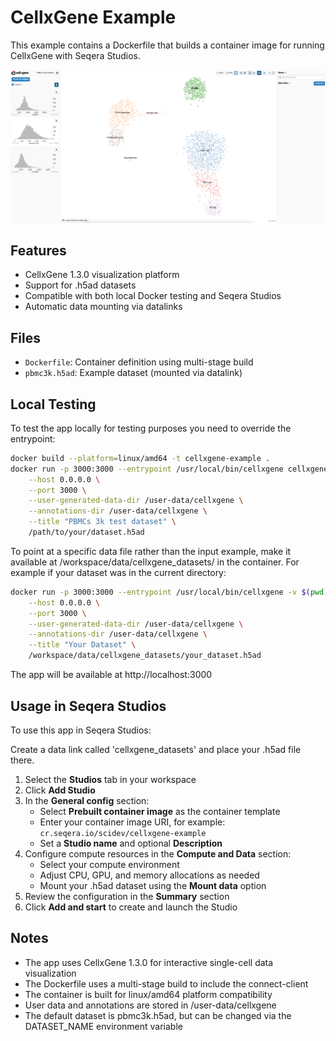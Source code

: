 # CellxGene Example

This example contains a Dockerfile that builds a container image for running CellxGene with Seqera Studios.

![Screenshot of CellxGene](screenshot.png)

## Features

- CellxGene 1.3.0 visualization platform
- Support for .h5ad datasets
- Compatible with both local Docker testing and Seqera Studios
- Automatic data mounting via datalinks

## Files

- `Dockerfile`: Container definition using multi-stage build
- `pbmc3k.h5ad`: Example dataset (mounted via datalink)

## Local Testing

To test the app locally for testing purposes you need to override the entrypoint:

```bash
docker build --platform=linux/amd64 -t cellxgene-example .
docker run -p 3000:3000 --entrypoint /usr/local/bin/cellxgene cellxgene-example launch \
    --host 0.0.0.0 \
    --port 3000 \
    --user-generated-data-dir /user-data/cellxgene \
    --annotations-dir /user-data/cellxgene \
    --title "PBMCs 3k test dataset" \
    /path/to/your/dataset.h5ad
```

To point at a specific data file rather than the input example, make it available at /workspace/data/cellxgene_datasets/ in the container. For example if your dataset was in the current directory:

```bash
docker run -p 3000:3000 --entrypoint /usr/local/bin/cellxgene -v $(pwd)/data:/workspace/data/cellxgene_datasets cellxgene-example launch \
    --host 0.0.0.0 \
    --port 3000 \
    --user-generated-data-dir /user-data/cellxgene \
    --annotations-dir /user-data/cellxgene \
    --title "Your Dataset" \
    /workspace/data/cellxgene_datasets/your_dataset.h5ad
```

The app will be available at http://localhost:3000

## Usage in Seqera Studios

To use this app in Seqera Studios:

Create a data link called 'cellxgene_datasets' and place your .h5ad file there.

1. Select the **Studios** tab in your workspace
2. Click **Add Studio**
3. In the **General config** section:
   - Select **Prebuilt container image** as the container template
   - Enter your container image URI, for example: `cr.seqera.io/scidev/cellxgene-example`
   - Set a **Studio name** and optional **Description**
4. Configure compute resources in the **Compute and Data** section:
   - Select your compute environment
   - Adjust CPU, GPU, and memory allocations as needed
   - Mount your .h5ad dataset using the **Mount data** option
5. Review the configuration in the **Summary** section
6. Click **Add and start** to create and launch the Studio

## Notes

- The app uses CellxGene 1.3.0 for interactive single-cell data visualization
- The Dockerfile uses a multi-stage build to include the connect-client
- The container is built for linux/amd64 platform compatibility
- User data and annotations are stored in /user-data/cellxgene
- The default dataset is pbmc3k.h5ad, but can be changed via the DATASET_NAME environment variable